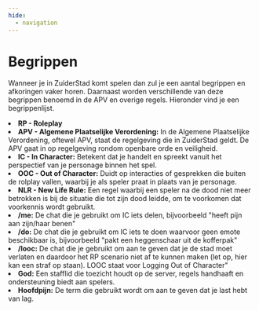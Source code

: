 ```yaml
---
hide:
  - navigation
---
```

# Begrippen
Wanneer je in ZuiderStad komt spelen dan zul je een aantal begrippen en afkoringen vaker horen. Daarnaast worden verschillende van deze begrippen benoemd in de APV en overige regels. Hieronder vind je een begrippenlijst.

<li><strong>RP - Roleplay</strong></li>
<li><strong>APV - Algemene Plaatselijke Verordening:</strong> In de Algemene Plaatselijke Verordening, oftewel APV, staat de regelgeving die in ZuiderStad geldt. De APV gaat in op regelgeving rondom openbare orde en veiligheid.
<li><strong>IC - In Character:</strong> Betekent dat je handelt en spreekt vanuit het perspectief van je personage binnen het spel.</li>
<li><strong>OOC - Out of Character:</strong> Duidt op interacties of gesprekken die buiten de rolplay vallen, waarbij je als speler praat in plaats van je personage.</li>
<li><strong>NLR - New Life Rule:</strong> Een regel waarbij een speler na de dood niet meer betrokken is bij de situatie die tot zijn dood leidde, om te voorkomen dat voorkennis wordt gebruikt.</li>
<li><strong>/me:</strong> De chat die je gebruikt om IC iets delen, bijvoorbeeld "heeft pijn aan zijn/haar benen"</li>
<li><strong>/do:</strong> De chat die je gebruikt om IC iets te doen waarvoor geen emote beschikbaar is, bijvoorbeeld "pakt een heggenschaar uit de kofferpak"</li>
<li><strong>/looc:</strong> De chat die je gebruikt om aan te geven dat je de stad moet verlaten en daardoor het RP scenario niet af te kunnen maken (let op, hier kan een straf op staan). LOOC staat voor Logging Out of Character"</li>
<li><strong>God:</strong> Een stafflid die toezicht houdt op de server, regels handhaaft en ondersteuning biedt aan spelers.</li>
<li><strong>Hoofdpijn:</strong> De term die gebruikt wordt om aan te geven dat je last hebt van lag.</li>
